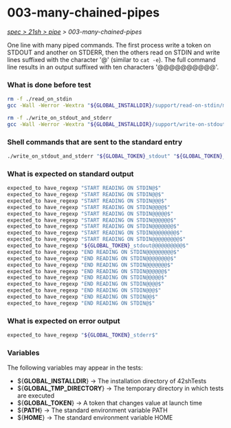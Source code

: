 # 003-many-chained-pipes

*[spec > 21sh > pipe](..) > 003-many-chained-pipes*

One line with many piped commands.
The first process write a token on STDOUT and another on STDERR, then the others read on STDIN and write lines suffixed with the character '@' (similar to `cat -e`). The full command line results in an output suffixed with ten characters '@@@@@@@@@@'.
### What is done before test

```bash
rm -f ./read_on_stdin
gcc -Wall -Werror -Wextra "${GLOBAL_INSTALLDIR}/support/read-on-stdin/main.c" -o ./read_on_stdin

rm -f ./write_on_stdout_and_stderr
gcc -Wall -Werror -Wextra "${GLOBAL_INSTALLDIR}/support/write-on-stdout-and-stderr/main.c" -o ./write_on_stdout_and_stderr

```

### Shell commands that are sent to the standard entry

```bash
./write_on_stdout_and_stderr "${GLOBAL_TOKEN}_stdout" "${GLOBAL_TOKEN}_stderr" | ./read_on_stdin | ./read_on_stdin | ./read_on_stdin | ./read_on_stdin | ./read_on_stdin | ./read_on_stdin | ./read_on_stdin | ./read_on_stdin | ./read_on_stdin | ./read_on_stdin

```

### What is expected on standard output

```bash
expected_to have_regexp "START READING ON STDIN@$"
expected_to have_regexp "START READING ON STDIN@@$"
expected_to have_regexp "START READING ON STDIN@@@$"
expected_to have_regexp "START READING ON STDIN@@@@$"
expected_to have_regexp "START READING ON STDIN@@@@@$"
expected_to have_regexp "START READING ON STDIN@@@@@@$"
expected_to have_regexp "START READING ON STDIN@@@@@@@$"
expected_to have_regexp "START READING ON STDIN@@@@@@@@$"
expected_to have_regexp "START READING ON STDIN@@@@@@@@@$"
expected_to have_regexp "${GLOBAL_TOKEN}_stdout@@@@@@@@@@$"
expected_to have_regexp "END READING ON STDIN@@@@@@@@@$"
expected_to have_regexp "END READING ON STDIN@@@@@@@@$"
expected_to have_regexp "END READING ON STDIN@@@@@@@$"
expected_to have_regexp "END READING ON STDIN@@@@@@$"
expected_to have_regexp "END READING ON STDIN@@@@@$"
expected_to have_regexp "END READING ON STDIN@@@@$"
expected_to have_regexp "END READING ON STDIN@@@$"
expected_to have_regexp "END READING ON STDIN@@$"
expected_to have_regexp "END READING ON STDIN@$"

```

### What is expected on error output

```bash
expected_to have_regexp "${GLOBAL_TOKEN}_stderr$"

```

### Variables

The following variables may appear in the tests:

* ${**GLOBAL_INSTALLDIR**} -> The installation directory of 42shTests
* ${**GLOBAL_TMP_DIRECTORY**} -> The temporary directory in which tests are executed
* ${**GLOBAL_TOKEN**} -> A token that changes value at launch time
* ${**PATH**} -> The standard environment variable PATH
* ${**HOME**} -> The standard environment variable HOME
